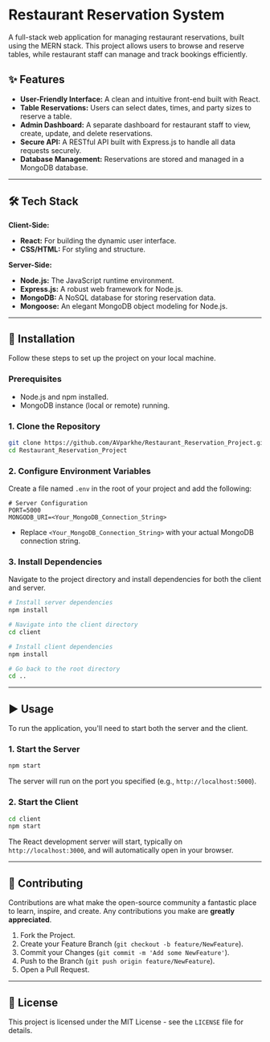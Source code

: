 
# Restaurant Reservation System

A full-stack web application for managing restaurant reservations, built using the MERN stack. This project allows users to browse and reserve tables, while restaurant staff can manage and track bookings efficiently.

## ✨ Features

  * **User-Friendly Interface:** A clean and intuitive front-end built with React.
  * **Table Reservations:** Users can select dates, times, and party sizes to reserve a table.
  * **Admin Dashboard:** A separate dashboard for restaurant staff to view, create, update, and delete reservations.
  * **Secure API:** A RESTful API built with Express.js to handle all data requests securely.
  * **Database Management:** Reservations are stored and managed in a MongoDB database.

-----

## 🛠️ Tech Stack

**Client-Side:**

  * **React:** For building the dynamic user interface.
  * **CSS/HTML:** For styling and structure.

**Server-Side:**

  * **Node.js:** The JavaScript runtime environment.
  * **Express.js:** A robust web framework for Node.js.
  * **MongoDB:** A NoSQL database for storing reservation data.
  * **Mongoose:** An elegant MongoDB object modeling for Node.js.

-----

## 🚀 Installation

Follow these steps to set up the project on your local machine.

### Prerequisites

  * Node.js and npm installed.
  * MongoDB instance (local or remote) running.

### 1\. Clone the Repository

```bash
git clone https://github.com/AVparkhe/Restaurant_Reservation_Project.git
cd Restaurant_Reservation_Project
```

### 2\. Configure Environment Variables

Create a file named `.env` in the root of your project and add the following:

```
# Server Configuration
PORT=5000
MONGODB_URI=<Your_MongoDB_Connection_String>
```

  * Replace `<Your_MongoDB_Connection_String>` with your actual MongoDB connection string.

### 3\. Install Dependencies

Navigate to the project directory and install dependencies for both the client and server.

```bash
# Install server dependencies
npm install

# Navigate into the client directory
cd client

# Install client dependencies
npm install

# Go back to the root directory
cd ..
```

-----

## ▶️ Usage

To run the application, you'll need to start both the server and the client.

### 1\. Start the Server

```bash
npm start
```

The server will run on the port you specified (e.g., `http://localhost:5000`).

### 2\. Start the Client

```bash
cd client
npm start
```

The React development server will start, typically on `http://localhost:3000`, and will automatically open in your browser.

-----

## 🤝 Contributing

Contributions are what make the open-source community a fantastic place to learn, inspire, and create. Any contributions you make are **greatly appreciated**.

1.  Fork the Project.
2.  Create your Feature Branch (`git checkout -b feature/NewFeature`).
3.  Commit your Changes (`git commit -m 'Add some NewFeature'`).
4.  Push to the Branch (`git push origin feature/NewFeature`).
5.  Open a Pull Request.

-----

## 📝 License

This project is licensed under the MIT License - see the `LICENSE` file for details.
